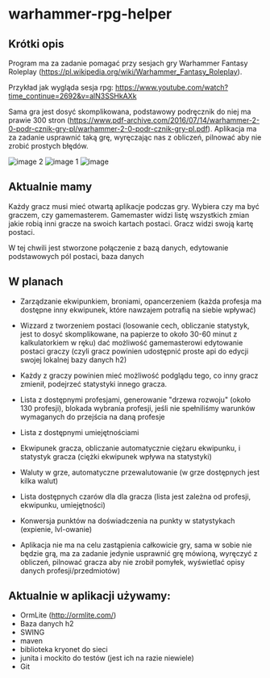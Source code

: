 # warhammer-rpg-helper

## Krótki opis
 Program ma za zadanie pomagać przy sesjach gry Warhammer Fantasy Roleplay 
 (https://pl.wikipedia.org/wiki/Warhammer_Fantasy_Roleplay). 
 
Przykład jak wygląda sesja rpg: https://www.youtube.com/watch?time_continue=2692&v=alN3SSHkAXk

Sama gra jest dosyć skomplikowana, 
podstawowy podręcznik do niej ma prawie 300 stron
(https://www.pdf-archive.com/2016/07/14/warhammer-2-0-podr-cznik-gry-pl/warhammer-2-0-podr-cznik-gry-pl.pdf). 
Aplikacja ma za zadanie usprawnić taką grę, wyręczając nas z obliczeń, pilnować aby nie zrobić prostych błędów. 

![image 2](https://user-images.githubusercontent.com/3757641/32662980-a777966e-c62c-11e7-944b-0b52386621cf.png)
![image 1](https://user-images.githubusercontent.com/3757641/32662982-a9b0cd24-c62c-11e7-8b70-13b3dd730a88.png)
![image](https://user-images.githubusercontent.com/3757641/32662985-aafbb0d6-c62c-11e7-825e-aa41b0073749.png)


## Aktualnie mamy


Każdy gracz musi mieć otwartą aplikacje podczas gry. 
Wybiera czy ma być graczem, czy gamemasterem.
Gamemaster widzi listę wszystkich zmian jakie robią inni gracze na swoich kartach postaci. 
Gracz widzi swoją kartę postaci.

W tej chwili jest stworzone połączenie z bazą danych, edytowanie podstawowych pól postaci, 
baza danych


## W planach
* Zarządzanie ekwipunkiem, broniami, opancerzeniem (każda profesja ma dostępne inny ekwipunek, które nawzajem potrafią na siebie wpływać)

* Wizzard z tworzeniem postaci (losowanie cech, obliczanie statystyk, jest to dosyć skomplikowane, na papierze to około 30-60 minut z kalkulatorkiem w ręku)
dać możliwość gamemasterowi edytowanie postaci graczy (czyli gracz powinien udostępnić proste api do edycji swojej lokalnej bazy danych h2)
* Każdy z graczy powinien mieć możliwość podglądu tego, co inny gracz zmienił, podejrzeć statystyki innego gracza. 
* Lista z dostępnymi profesjami, generowanie "drzewa rozwoju" (około 130 profesji), blokada wybrania profesji, jeśli nie spełniliśmy warunków wymaganych do przejścia na daną profesje
* Lista z dostępnymi umiejętnościami
* Ekwipunek gracza, obliczanie automatycznie ciężaru ekwipunku, i statystyk gracza (ciężki ekwipunek wpływa na statystyki)
* Waluty w grze, automatyczne przewalutowanie (w grze dostępnych jest kilka walut)
* Lista dostępnych czarów dla dla gracza (lista jest zależna od profesji, ekwipunku, umiejętności)
* Konwersja punktów na doświadczenia na punkty w statystykach (expienie, lvl-owanie)
* Aplikacja nie ma na celu zastąpienia całkowicie gry, sama w sobie nie będzie grą, ma za zadanie jedynie usprawnić grę mówioną, wyręczyć z obliczeń, pilnować gracza aby nie zrobił pomyłek, wyświetlać opisy danych profesji/przedmiotów)

## Aktualnie w aplikacji używamy:

* OrmLite (http://ormlite.com/) 
* Baza danych h2
* SWING
* maven
* biblioteka kryonet do sieci
* junita i mockito do testów (jest ich na razie niewiele)
* Git
